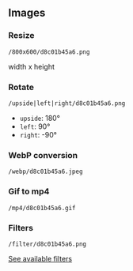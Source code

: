 ## Images

### Resize
```
/800x600/d8c01b45a6.png
```

width x height

### Rotate
```
/upside|left|right/d8c01b45a6.png
```

* `upside`: 180°
* `left`: 90°
* `right`: -90°

### WebP conversion
```
/webp/d8c01b45a6.jpeg
```

### Gif to mp4
```
/mp4/d8c01b45a6.gif
```

### Filters
```
/filter/d8c01b45a6.png
```

[See available filters](IMAGEFILTERS.md)
